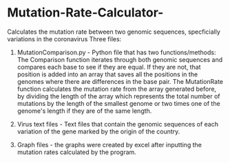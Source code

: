 # Mutation-Rate-Calculator-
Calculates the mutation rate between two genomic sequences, specficially variations in the coronavirus
Three files:
1) MutationComparison.py - Python file that has two functions/methods: The Comparison function iterates through both genomic sequences and compares each base to see if they are equal. If they are not, that position is added into an array that saves all the positions in the genomes where there are differences in the base pair. The MutationRate function calculates the mutation rate from the array generated before, by dividing the length of the array which represents the total number of mutations by the length of the smallest genome or two times one of the genome's length if they are of the same length.

2) Virus text files - Text files that contain the genomic sequences of each variation of the gene marked by the origin of the country. 

3) Graph files - the graphs were created by excel after inputting the mutation rates calculated by the program. 
